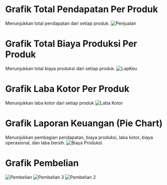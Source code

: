 # Grafik Total Pendapatan Per Produk
Menunjukkan total pendapatan dari setiap produk.
![Penjualan](https://github.com/PanduWidhianto/DataAnalisisPT-Pandu/assets/152130454/ebb93c50-1537-4f22-a2b9-5c24e0211e95)
# Grafik Total Biaya Produksi Per Produk
Menunjukkan total biaya produksi dari setiap produk.
![LapKeu](https://github.com/PanduWidhianto/DataAnalisisPT-Pandu/assets/152130454/7bd33e26-ead7-465e-92e5-cdbbde6f91ca)
# Grafik Laba Kotor Per Produk
Menunjukkan laba kotor dari setiap produk
![Laba Kotor](https://github.com/PanduWidhianto/DataAnalisisPT-Pandu/assets/152130454/a09c7de5-72de-4500-91b3-b4793e90f8d0)
# Grafik Laporan Keuangan (Pie Chart)
Menunjukkan pembagian pendapatan, biaya produksi, laba kotor, biaya operasional, dan laba bersih.
![Biaya Produksi](https://github.com/PanduWidhianto/DataAnalisisPT-Pandu/assets/152130454/fb10c780-32f5-4e9b-a1aa-16578c45a2b6)

# Grafik Pembelian
![Pembelian](https://github.com/PanduWidhianto/DataAnalisisPT-Pandu/assets/152130454/938cf737-704e-42ce-ad1c-61da1fb6a79b)
![Pembelian 3](https://github.com/PanduWidhianto/DataAnalisisPT-Pandu/assets/152130454/aa56d820-164f-4b1c-a2ac-094b5cc54eb6)
![Pembelian 2](https://github.com/PanduWidhianto/DataAnalisisPT-Pandu/assets/152130454/b7bf24be-60df-4081-a9bd-e0fd3f100343)
